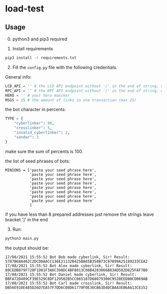 # load-test

## Usage

0. python3 and pip3 required

1. Install requirements

```bash
pip3 install -r requirements.txt
```

2. Fill the `config.py` file with the following credentials.

General info:

```python
LCD_API = '' # the LCD API endpoint without '/' in the end of string, on port 26657 by default
RPC_API = '' # the RPC API endpoint without '/' in the end of string, on port 1317 by default
HERO = '' # your hero moniker
MSGS = 25 # the amount of links in one transaction (max 25)
```

the bot character in percents:

```python
TYPE = {
    "cyberlinker": 90,
    "crosslinker": 5,
    "invalid_cyberlinker": 2,
    "sender": 3
}
```

make sure the sum of percents is 100.

the list of seed phrases of bots:

```python3
MINIONS = ['paste your seed phrase here',
           'paste your seed phrase here',
           'paste your seed phrase here',
           'paste your seed phrase here',
           'paste your seed phrase here',
           'paste your seed phrase here',
           'paste your seed phrase here',
           'paste your seed phrase here'
           ]
```

if you have less than 8 prepared addresses just remove the strings
leave bracket ']' in the end


3. Run:

```bash
python3 main.py
```

the output should be:

```
17/08/2021 15:55:52 Bot Bob made cyberlink, Sir! Result: 5787B68A462C2DCD0AACC136E21132B425BA65B358B73C97899A25189233CEA2
17/08/2021 15:55:52 Bot Alex made cyberlink, Sir! Result: 80CEDB879F728F1D01F3A6C398DC4BF8813C08B4283066B83AD582D825FAF7B0
17/08/2021 15:55:52 Bot Daniel made cyberlink, Sir! Result: BBFA72D409CF39E529C8DF129502B5CC065187D68079300C9520EEDB0CD069AB
17/08/2021 15:55:52 Bot Carl made crosslink, Sir! Result: DB56E910E485D26D7EA57F7DD6C08D61770F0E36CB63D4DCBAA3EB6A613CE152
```